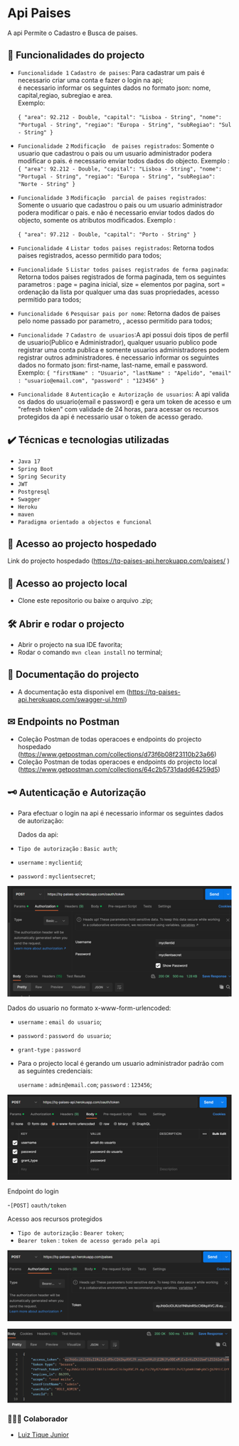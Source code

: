# Api Paises

A api Permite o Cadastro e Busca de paises.
  

## 🔨 Funcionalidades do projecto

- `Funcionalidade 1` `Cadastro de paises`: Para cadastrar um pais é necessario criar uma conta e fazer o login na api;<br>
  é  necessario informar os seguintes dados no formato json: nome, capital,regiao, subregiao e area. <br>
  Exemplo:

  ``
  {
  "area": 92.212 - Double,
  "capital": "Lisboa - String",
  "nome": "Portugal - String",
  "regiao": "Europa - String",
  "subRegiao": "Sul - String"
  }
  ``


- `Funcionalidade 2` `Modificação  de paises registrados`: Somente o usuario que cadastrou o pais ou um usuario administrador podera modificar o pais.
  é  necessario enviar todos dados do objecto. Exemplo : <br>
  ``
  {
  "area": 92.212 - Double,
  "capital": "Lisboa - String",
  "nome": "Portugal - String",
  "regiao": "Europa - String",
  "subRegiao": "Norte - String"
  }
  ``


- `Funcionalidade 3` `Modificação  parcial de paises registrados`: Somente o usuario que cadastrou o pais ou um usuario administrador podera modificar o pais.
  e não  é  necessario enviar todos dados do objecto, somente os atributos modificados. 
 Exemplo :

  ``
  {
  "area": 97.212 - Double,
  "capital": "Porto - String"
  }
  ``


- `Funcionalidade 4` `Listar todos paises registrados`: Retorna todos paises registrados, acesso permitido para todos;


- `Funcionalidade 5` `Listar todos paises registrados de forma paginada`: Retorna todos paises registrados de forma paginada, tem os seguintes parametros : page = pagina inicial, size = elementos por pagina, sort = ordenação  da lista por qualquer uma das suas propriedades, acesso permitido para todos;


- `Funcionalidade 6` `Pesquisar pais por nome`: Retorna dados de paises pelo nome passado por parametro, , acesso permitido para todos;


- `Funcionalidade 7` `Cadastro de usuarios`:A api possui dois tipos de perfil de usuario(Publico e Administrador), qualquer usuario publico pode registrar uma conta publica e somente usuarios administradores podem registrar outros administradores. é  necessario informar os seguintes dados no formato json: first-name, last-name, email e password. <br>
  Exemplo: ``{
  "firstName" : "Usuario",
  "lastName" : "Apelido",
  "email" : "usuario@email.com",
  "password" : "123456"
  }``


- `Funcionalidade 8` `Autenticação e Autorização de usuarios`:  A api valida os dados do usuario(email e password) e gera um token de acesso  e um "refresh token"  com validade de 24 horas, para acessar os recursos protegidos da api é  necessario usar o token de acesso gerado.


## ✔️ Técnicas e tecnologias utilizadas

- ``Java 17``
- ``Spring Boot``
- ``Spring Security``
- ``JWT``
- ``Postgresql``
- ``Swagger``
- ``Heroku``
- ``maven``
- ``Paradigma orientado a objectos e funcional``

## 📁 Acesso ao projecto hospedado

Link do projecto hospedado (https://tq-paises-api.herokuapp.com/paises/
)

## 📁 Acesso ao projecto local
- Clone este repositorio ou baixe o arquivo .zip;


## 🛠️ Abrir e rodar o projecto

- Abrir o projecto na sua IDE favorita;
- Rodar o comando `mvn clean install` no terminal;

## 📄 Documentação  do projecto

- A documentação  esta disponivel em (https://tq-paises-api.herokuapp.com/swagger-ui.html)

## ✉ Endpoints no Postman

- Coleção  Postman de todas operacoes e endpoints do projecto hospedado (https://www.getpostman.com/collections/d73f6b08f23110b23a66)
- Coleção  Postman de todas operacoes e endpoints do projecto local (https://www.getpostman.com/collections/64c2b5731dadd64259d5)

## 🗝 Autenticação e Autorização

- Para efectuar o login na api é  necessario informar os seguintes dados de autorização: 

  Dados da api:
- `Tipo de autorização` : `Basic auth`;
- `username` : `myclientid`;
- `password` : `myclientsecret`;

![](img/basic%20auth.png)

  Dados do usuario no formato x-www-form-urlencoded:
- `username` : `email do usuario`;
- `password` : `password do usuario`;
- `grant-type` : `password`

- Para o projecto local é gerando um usuario administrador padrão  com as seguintes credenciais:

  `username` : `admin@email.com`;
  `password` : `123456`;

![](img/client%20credetials.png)

Endpoint do login

-`[POST]` `oauth/token`



Acesso aos recursos protegidos

- `Tipo de autorização` : `Bearer token`;
- `Bearer token` : `token de acesso gerado pela api`

![](img/Bearer%20token.png)

![](img/token.png)


### 🧍🏽‍♂️ Colaborador

- [Luiz Tique Junior](https://www.linkedin.com/in/luiz-tique-j%C3%BAnior-154251229/)
